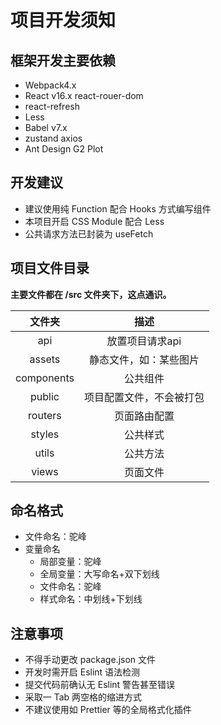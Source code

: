 # 项目开发须知

## 框架开发主要依赖

* Webpack4.x
* React v16.x react-rouer-dom
* react-refresh
* Less
* Babel v7.x
* zustand axios
* Ant Design G2 Plot

## 开发建议

* 建议使用纯 Function 配合 Hooks 方式编写组件
* 本项目开启 CSS Module 配合 Less
* 公共请求方法已封装为 useFetch

## 项目文件目录

**主要文件都在 /src 文件夹下，这点通识。**

|文件夹|描述|
|:-:|:-:|
|api|放置项目请求api|
|assets|静态文件，如：某些图片|
|components|公共组件|
|public|项目配置文件，不会被打包|
|routers|页面路由配置|
|styles|公共样式|
|utils|公共方法|
|views|页面文件|

## 命名格式

* 文件命名：驼峰
* 变量命名
  * 局部变量：驼峰
  * 全局变量：大写命名+双下划线
  * 文件命名：驼峰
  * 样式命名：中划线+下划线

## 注意事项

* 不得手动更改 package.json 文件
* 开发时需开启 Eslint 语法检测
* 提交代码前确认无 Eslint 警告甚至错误
* 采取一 Tab 两空格的缩进方式
* 不建议使用如 Prettier 等的全局格式化插件
